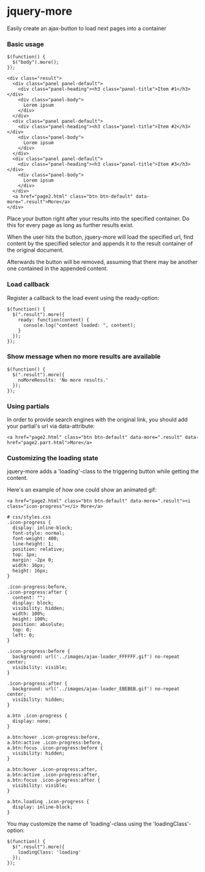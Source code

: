 jquery-more
===========

Easily create an ajax-button to load next pages into a container


### Basic usage

```
$(function() {
  $("body").more();
});
```

```
<div class="result">
  <div class="panel panel-default">
    <div class="panel-heading"><h3 class="panel-title">Item #1</h3></div>
    <div class="panel-body">
      Lorem ipsum
    </div>
  </div>
  <div class="panel panel-default">
    <div class="panel-heading"><h3 class="panel-title">Item #2</h3></div>
    <div class="panel-body">
      Lorem ipsum
    </div>
  </div>
  <div class="panel panel-default">
    <div class="panel-heading"><h3 class="panel-title">Item #3</h3></div>
    <div class="panel-body">
      Lorem ipsum
    </div>
  </div>
  <a href="page2.html" class="btn btn-default" data-more=".result">More</a>
</div>
```

Place your button right after your results into the specified container. 
Do this for every page as long as further results exist.

When the user hits the button, jquery-more will load the specified url, find content by the specified selector and appends it to the result container of the original document.

Afterwards the button will be removed, assuming that there may be another one contained in the appended content. 

### Load callback
Register a callback to the load event using the ready-option:
```
$(function() {
  $(".result").more({
    ready: function(content) {
      console.log("content loaded: ", content);
    }
  });
});
```

### Show message when no more results are available
```
$(function() {
  $(".result").more({
    noMoreResults: 'No more results.'
  });
});
```

### Using partials

In order to provide search engines with the original link, you should add your partial's url via data-attribute:
```
<a href="page2.html" class="btn btn-default" data-more=".result" data-href="page2.part.html">More</a>
```

### Customizing the loading state

jquery-more adds a 'loading'-class to the triggering button while getting the content.

Here's an example of how one could show an animated gif:

```
<a href="page2.html" class="btn btn-default" data-more=".result"><i class="icon-progress"></i> More</a>
```

```
# css/styles.css
.icon-progress {
  display: inline-block;
  font-style: normal;
  font-weight: 400;
  line-height: 1;
  position: relative;
  top: 1px;
  margin: -2px 0;
  width: 16px;
  height: 16px;
}

.icon-progress:before, 
.icon-progress:after {
  content: "";
  display: block;
  visibility: hidden;
  width: 100%;
  height: 100%;
  position: absolute;
  top: 0;
  left: 0;
}

.icon-progress:before {
  background: url('../images/ajax-loader_FFFFFF.gif') no-repeat center;
  visibility: visible;
}

.icon-progress:after {
  background: url('../images/ajax-loader_EBEBEB.gif') no-repeat center;
  visibility: hidden;
}

a.btn .icon-progress {
  display: none;
}

a.btn:hover .icon-progress:before, 
a.btn:active .icon-progress:before, 
a.btn:focus .icon-progress:before {
  visibility: hidden;
}

a.btn:hover .icon-progress:after, 
a.btn:active .icon-progress:after, 
a.btn:focus .icon-progress:after {
  visibility: visible;
}

a.btn.loading .icon-progress {
  display: inline-block;
}
```


You may customize the name of 'loading'-class using the 'loadingClass'-option:
```
$(function() {
  $(".result").more({
    loadingClass: 'loading'
  });
});
```
